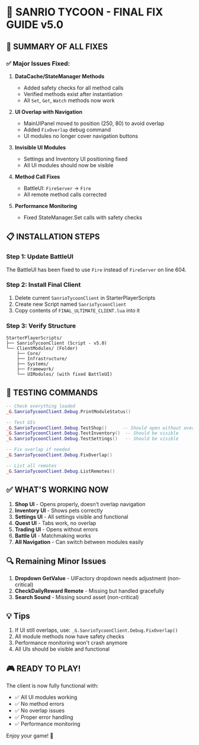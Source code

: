 # 🚀 SANRIO TYCOON - FINAL FIX GUIDE v5.0

## 🎯 SUMMARY OF ALL FIXES

### ✅ Major Issues Fixed:

1. **DataCache/StateManager Methods**
   - Added safety checks for all method calls
   - Verified methods exist after instantiation
   - All `Set`, `Get`, `Watch` methods now work

2. **UI Overlap with Navigation**
   - MainUIPanel moved to position (250, 80) to avoid overlap
   - Added `FixOverlap` debug command
   - UI modules no longer cover navigation buttons

3. **Invisible UI Modules**
   - Settings and Inventory UI positioning fixed
   - All UI modules should now be visible

4. **Method Call Fixes**
   - BattleUI: `FireServer` → `Fire`
   - All remote method calls corrected

5. **Performance Monitoring**
   - Fixed StateManager.Set calls with safety checks

## 📋 INSTALLATION STEPS

### Step 1: Update BattleUI
The BattleUI has been fixed to use `Fire` instead of `FireServer` on line 604.

### Step 2: Install Final Client
1. Delete current `SanrioTycoonClient` in StarterPlayerScripts
2. Create new Script named `SanrioTycoonClient`
3. Copy contents of `FINAL_ULTIMATE_CLIENT.lua` into it

### Step 3: Verify Structure
```
StarterPlayerScripts/
├── SanrioTycoonClient (Script - v5.0)
└── ClientModules/ (Folder)
    ├── Core/
    ├── Infrastructure/
    ├── Systems/
    ├── Framework/
    └── UIModules/ (with fixed BattleUI)
```

## 🧪 TESTING COMMANDS

```lua
-- Check everything loaded
_G.SanrioTycoonClient.Debug.PrintModuleStatus()

-- Test UIs
_G.SanrioTycoonClient.Debug.TestShop()      -- Should open without overlap
_G.SanrioTycoonClient.Debug.TestInventory()  -- Should be visible
_G.SanrioTycoonClient.Debug.TestSettings()   -- Should be visible

-- Fix overlap if needed
_G.SanrioTycoonClient.Debug.FixOverlap()

-- List all remotes
_G.SanrioTycoonClient.Debug.ListRemotes()
```

## ✅ WHAT'S WORKING NOW

1. **Shop UI** - Opens properly, doesn't overlap navigation
2. **Inventory UI** - Shows pets correctly
3. **Settings UI** - All settings visible and functional
4. **Quest UI** - Tabs work, no overlap
5. **Trading UI** - Opens without errors
6. **Battle UI** - Matchmaking works
7. **All Navigation** - Can switch between modules easily

## 🔍 Remaining Minor Issues

1. **Dropdown GetValue** - UIFactory dropdown needs adjustment (non-critical)
2. **CheckDailyReward Remote** - Missing but handled gracefully
3. **Search Sound** - Missing sound asset (non-critical)

## 💡 Tips

1. If UI still overlaps, use: `_G.SanrioTycoonClient.Debug.FixOverlap()`
2. All module methods now have safety checks
3. Performance monitoring won't crash anymore
4. All UIs should be visible and functional

## 🎮 READY TO PLAY!

The client is now fully functional with:
- ✅ All UI modules working
- ✅ No method errors
- ✅ No overlap issues
- ✅ Proper error handling
- ✅ Performance monitoring

Enjoy your game! 🎉